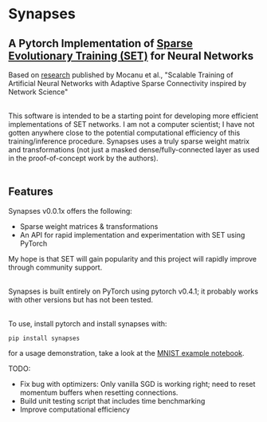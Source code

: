 # Synapses
## A Pytorch Implementation of [Sparse Evolutionary Training (SET)](https://arxiv.org/abs/1707.04780) for Neural Networks
Based on [research](https://www.nature.com/articles/s41467-018-04316-3) published by Mocanu et al., "Scalable Training of Artificial Neural Networks with Adaptive Sparse Connectivity inspired by Network Science"<br><br>

This software is intended to be a starting point for developing more efficient implementations of SET networks. I am not a computer scientist; I have not gotten anywhere close to the potential computational efficiency of this training/inference procedure. Synapses uses a truly sparse weight matrix and transformations (not just a masked dense/fully-connected layer as used in the proof-of-concept work by the authors).<br><br>

## Features
Synapses v0.0.1x offers the following:<br>
 - Sparse weight matrices & transformations
 - An API for rapid implementation and experimentation with SET using PyTorch<br>
 
My hope is that SET will gain popularity and this project will rapidly improve through community support.<br><br>

Synapses is built entirely on PyTorch using pytorch v0.4.1; it probably works with other versions but has not been tested.<br><br>

To use, install pytorch and install synapses with:<br>

`
pip install synapses
`

for a usage demonstration, take a look at the [MNIST example notebook](MNIST_demo.ipynb).

TODO:<br>
 - Fix bug with optimizers: Only vanilla SGD is working right; need to reset momentum buffers when resetting connections.
 - Build unit testing script that includes time benchmarking
 - Improve computational efficiency